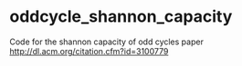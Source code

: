 # oddcycle_shannon_capacity
Code for the shannon capacity of odd cycles paper http://dl.acm.org/citation.cfm?id=3100779
